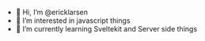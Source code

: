 - 👋 Hi, I’m @ericklarsen
- 👀 I’m interested in javascript things
- 🌱 I’m currently learning Sveltekit and Server side things

<!---
ericklarsen/ericklarsen is a ✨ special ✨ repository because its `README.md` (this file) appears on your GitHub profile.
You can click the Preview link to take a look at your changes.
--->
